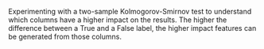 Experimenting with a two-sample Kolmogorov-Smirnov test to understand which columns have a higher impact on the results. The higher the difference between a True and a False label, the higher impact features can be generated from those columns.
